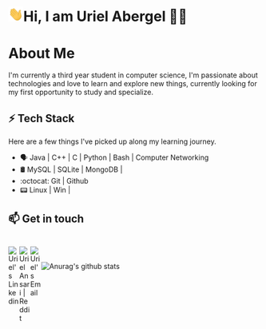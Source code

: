 # <img src="https://raw.githubusercontent.com/ABSphreak/ABSphreak/master/gifs/Hi.gif" width="30px">Hi, I am Uriel Abergel 👨‍💻

# About Me
I'm currently a third year student in computer science, I'm passionate about technologies and love to learn and explore new things, currently looking for my first opportunity to study and specialize.



## ⚡ Tech Stack

Here are a few things I've picked up along my learning journey.

* 🗣 Java | C++ | C | Python | Bash | Computer Networking
* 🛢️ MySQL | SQLite | MongoDB | 
* :octocat: Git | Github
* 📟 Linux | Win |

## 📫 Get in touch

<br/>

<a href="https://www.linkedin.com/in/urielabergel/">
  <img align="left" alt="Uriel's Linkedin" width="22px" src="https://cdn.jsdelivr.net/npm/simple-icons@v3/icons/linkedin.svg" />
</a>

<a href="https://www.reddit.com/user/UrielAbergel">
  <img align="left" alt="Uriel Ansari | Reddit" width="22px" src="https://simpleicons.org/icons/reddit.svg" />
</a>

<a href="UrielAbergelll@gmail.com">
  <img align="left" alt="Uriel's Email" width="22px" src="https://cdn.jsdelivr.net/npm/simple-icons@v3/icons/gmail.svg" />
</a>


<br />


![Anurag's github stats](https://github-readme-stats.vercel.app/api?username=urielabergel&show_icons=true&theme=merko)
